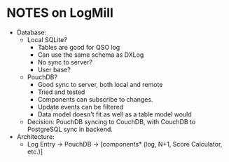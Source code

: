 # NOTES on LogMill

* Database:
  * Local SQLite?
	+ Tables are good for QSO log
	+ Can use the same schema as DXLog
	- No sync to server?
	- User base?
  * PouchDB?
	+ Good sync to server, both local and remote
	+ Tried and tested
	+ Components can subscribe to changes.
	+ Update events can be filtered
	- Data model doesn't fit as well as a table model would
  * Decision: PouchDB syncing to CouchDB, with CouchDB to PostgreSQL sync in backend.
* Architecture:
  * Log Entry -> PouchDB -> [components* (log, N+1, Score Calculator, etc.)]
  
